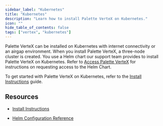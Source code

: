 ```yaml
---
sidebar_label: "Kubernetes"
title: "Kubernetes"
description: "Learn how to install Palette VerteX on Kubernetes."
icon: ""
hide_table_of_contents: false
tags: ["vertex", "kubernetes"]
---
```


Palette VerteX can be installed on Kubernetes with internet connectivity or an airgap environment. When you install
Palette VerteX, a three-node cluster is created. You use a Helm chart our support team provides to install Palette
VerteX on Kubernetes. Refer to [Access Palette VerteX](../../vertex.md#access-palette-vertex) for instructions on
requesting access to the Helm Chart.

To get started with Palette VerteX on Kubernetes, refer to the [Install Instructions](install.md) guide.

## Resources

- [Install Instructions](install.md)

- [Helm Configuration Reference](vertex-helm-ref.md)
